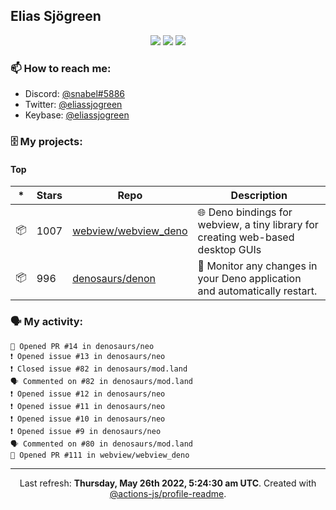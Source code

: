 ## Elias Sjögreen

<p align="center">
  <img src="https://img.shields.io/badge/🎂-dec. 2003-success" />
  <img src="https://img.shields.io/badge/🌎-Stockholm-informational" />
  <img src="https://img.shields.io/badge/👦-He/Him-informational" />
</p>

### 📫 How to reach me:

- Discord: [@snabel#5886](https://discord.com/users/267978757799673866)
- Twitter: [@eliassjogreen](https://twitter.com/eliassjogreen)
- Keybase: [@eliassjogreen](https://keybase.io/eliassjogreen)

### 🗄 My projects:

#### Top
|*|Stars|Repo|Description|
|---|---|---|---|
| 📦 | 1007 | [webview/webview_deno](https://github.com/webview/webview_deno) | 🌐 Deno bindings for webview, a tiny library for creating web-based desktop GUIs |
| 📦 | 996 | [denosaurs/denon](https://github.com/denosaurs/denon) | 👀 Monitor any changes in your Deno application and automatically restart. |

### 🗣 My activity:

```
💪 Opened PR #14 in denosaurs/neo
❗️ Opened issue #13 in denosaurs/neo
❗️ Closed issue #82 in denosaurs/mod.land
🗣 Commented on #82 in denosaurs/mod.land
❗️ Opened issue #12 in denosaurs/neo
❗️ Opened issue #11 in denosaurs/neo
❗️ Opened issue #10 in denosaurs/neo
❗️ Opened issue #9 in denosaurs/neo
🗣 Commented on #80 in denosaurs/mod.land
💪 Opened PR #111 in webview/webview_deno
```

------------
<p align="center">Last refresh: <b>Thursday, May 26th 2022, 5:24:30 am UTC</b>. Created with <a href=https://github.com/marketplace/actions/profile-readme>@actions-js/profile-readme</a>.</p>
